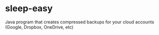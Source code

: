 # sleep-easy
Java program that creates compressed backups for your cloud accounts (Google, Dropbox, OneDrive, etc)
